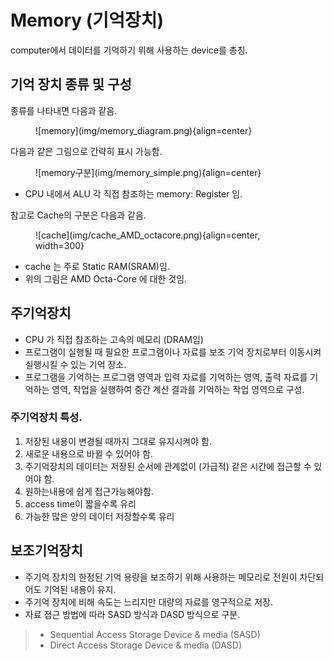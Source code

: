# Memory (기억장치)

computer에서 데이터를 기억하기 위해 사용하는 device를 총칭.

## 기억 장치 종류 및 구성

종류를 나타내면 다음과 같음.

<figure markdown>
![memory](img/memory_diagram.png){align=center}
</figure>

다음과 같은 그림으로 간략히 표시 가능함.

<figure markdown>
![memory구분](img/memory_simple.png){align=center}
</figure>

* CPU 내에서 ALU 각 직접 참조하는 memory: Register 임.

참고로 Cache의 구분은 다음과 같음.

<figure markdown>
![cache](img/cache_AMD_octacore.png){align=center, width=300}
</figure>

* cache 는 주로 Static RAM(SRAM)임.
* 위의 그림은 AMD Octa-Core 에 대한 것임.

## 주기억장치 

* CPU 가 직접 참조하는 고속의 메모리 (DRAM임)
* 프로그램이 실행될 때 필요한 프로그램이나 자료를 보조 기억 장치로부터 이동시켜 실행시킬 수 있는 기억 장소.
* 프로그램을 기억하는 프로그램 영역과 입력 자료를 기억하는 영역, 출력 자료를 기억하는 영역, 작업을 실행하여 중간 계산 결과를 기억하는 작업 영역으로 구성.


### 주기억장치 특성.

1. 저장된 내용이 변경될 때까지 그대로 유지시켜야 함.
2. 새로운 내용으로 바뀔 수 있어야 함.
3. 주기억장치의 데이터는 저장된 순서에 관계없이 (가급적) 같은 시간에 접근할 수 있어야 함.
4. 원하는내용에 쉽게 접근가능해야함.
5. access time이 짧을수록 유리
6. 가능한 많은 양의 데이터 저장할수록 유리

## 보조기억장치

* 주기억 장치의 한정된 기억 용량을 보조하기 위해 사용하는 메모리로 전원이 차단되어도 기억된 내용이 유지.
* 주기억 장치에 비해 속도는 느리지만 대량의 자료를 영구적으로 저장.
* 자료 접근 방법에 따라 SASD 방식과 DASD 방식으로 구분.

> * Sequential Access Storage Device & media (SASD)
> * Direct Access Storage Device & media (DASD)

